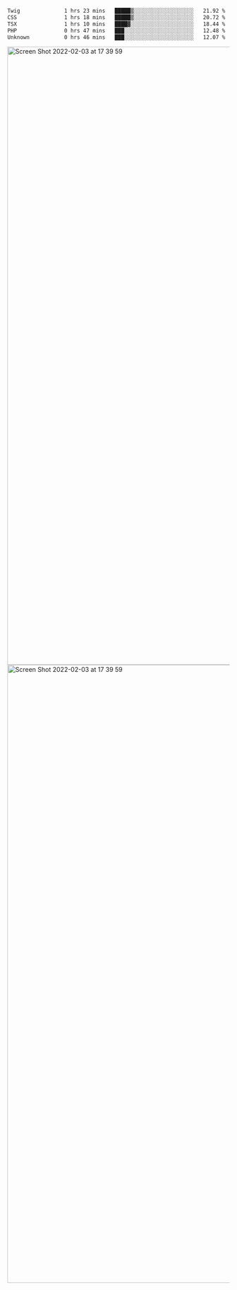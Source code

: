 <!--START_SECTION:waka-->

```txt
Twig              1 hrs 23 mins   █████▒░░░░░░░░░░░░░░░░░░░   21.92 %
CSS               1 hrs 18 mins   █████▒░░░░░░░░░░░░░░░░░░░   20.72 %
TSX               1 hrs 10 mins   ████▓░░░░░░░░░░░░░░░░░░░░   18.44 %
PHP               0 hrs 47 mins   ███░░░░░░░░░░░░░░░░░░░░░░   12.48 %
Unknown           0 hrs 46 mins   ███░░░░░░░░░░░░░░░░░░░░░░   12.07 %
```

<!--END_SECTION:waka-->

<img width="1400" alt="Screen Shot 2022-02-03 at 17 39 59" src="https://user-images.githubusercontent.com/45716542/152387304-f2b60485-53a6-4f4b-a818-5cefb1b0c0ae.png">
<img width="1400" alt="Screen Shot 2022-02-03 at 17 39 59" src="https://user-images.githubusercontent.com/45716542/152387273-ea5cdf21-2a45-44da-8bef-00c1763b1d42.png">
